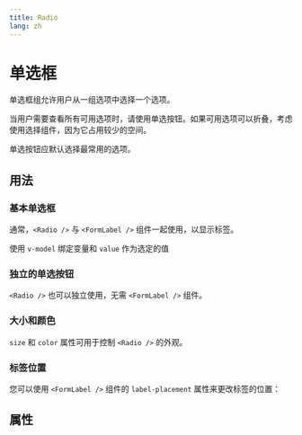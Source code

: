 ```yaml
---
title: Radio
lang: zh
---
```


<script setup lang="ts">
  import props from "../../../example/radio/description/zh-props.ts";
</script>

# 单选框

单选框组允许用户从一组选项中选择一个选项。

当用户需要查看所有可用选项时，请使用单选按钮。如果可用选项可以折叠，考虑使用选择组件，因为它占用较少的空间。

单选按钮应默认选择最常用的选项。


## 用法

### 基本单选框

通常，`<Radio />` 与 `<FormLabel />` 组件一起使用，以显示标签。

使用 `v-model` 绑定变量和 `value` 作为选定的值
<demo src="../../../example/radio/basic.vue" />

### 独立的单选按钮

`<Radio />` 也可以独立使用，无需 `<FormLabel />` 组件。

<demo src="../../../example/radio/standalone.vue" preview="[8, 9]" />

### 大小和颜色

`size` 和 `color` 属性可用于控制 `<Radio />` 的外观。
<demo col src="../../../example/radio/size-color.vue" />

### 标签位置

您可以使用 `<FormLabel />` 组件的 `label-placement` 属性来更改标签的位置：

<demo src="../../../example/radio/label-placement.vue" />


## 属性

<data-table type="props" lang="zh" :data="props" />
